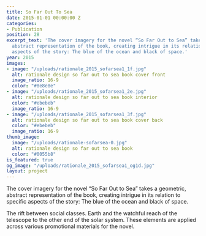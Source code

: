 ```yaml
---
title: So Far Out To Sea
date: 2015-01-01 00:00:00 Z
categories:
- Publication
position: 28
excerpt_text: 'The cover imagery for the novel “So Far Out to Sea” takes a geometric,
  abstract representation of the book, creating intrigue in its relation to specific
  aspects of the story: The blue of the ocean and black of space.'
year: 2015
images:
- image: "/uploads/rationale_2015_sofarsea1_1f.jpg"
  alt: rationale design so far out to sea book cover front
  image_ratio: 16-9
  color: "#8e8e8e"
- image: "/uploads/rationale_2015_sofarsea1_2e.jpg"
  alt: rationale design so far out to sea book interior
  color: "#ebebeb"
  image_ratio: 16-9
- image: "/uploads/rationale_2015_sofarsea1_3f.jpg"
  alt: rationale design so far out to sea book cover back
  color: "#ebebeb"
  image_ratio: 16-9
thumb_image:
  image: "/uploads/rationale-sofarsea-0.jpg"
  alt: rationale design so far out to sea book
  color: "#0055b8"
is_featured: true
og_image: "/uploads/rationale_2015_sofarsea1_og1d.jpg"
layout: project
---
```


The cover imagery for the novel “So Far Out to Sea” takes a geometric, abstract representation of the book, creating intrigue in its relation to specific aspects of the story: The blue of the ocean and black of space.

The rift between social classes. Earth and the watchful reach of the telescope to the other end of the solar system. These elements are applied across various promotional materials for the novel.